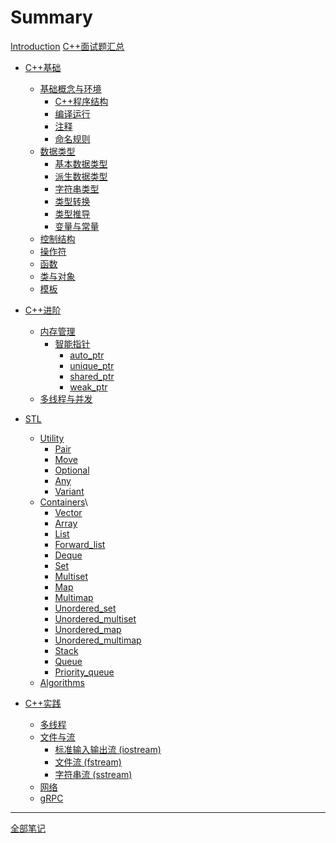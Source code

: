 # Summary

[Introduction](./Introduction.md)
[C++面试题汇总](./Questions.md)

- [C++基础](./Basis.md)
  - [基础概念与环境](./Basis/Concept.md)
    - [C++程序结构](./Basis/Concept/Structure.md)
    - [编译运行](./Basis/Concept/Compile_Run.md)
    - [注释](./Basis/Concept/Comments.md)
    - [命名规则](./Basis/Concept/Naming_Rules.md)
  - [数据类型](./Basis/Types.md)
    - [基本数据类型](./Basis/Types/Fundamental_Types.md)
    - [派生数据类型](./Basis/Types/Derived_Types.md)
    - [字符串类型](./Basis/Types/Character.md)
    - [类型转换](./Basis/Types/Type_Conversion.md)
    - [类型推导](./Basis/Types/Deducing_Types.md)
    - [变量与常量]()
  - [控制结构](./Basis/Structure.md)
  - [操作符](./Basis/Operators.md)
  - [函数](./Basis/Functions.md)
  - [类与对象](./Basis/CLass&Object.md)
  - [模板]()
- [C++进阶](./Advance.md)
  - [内存管理](./Advance/Memory.md)
    - [智能指针](./Advance/Memory/Smart_Pointer.md)
      - [auto_ptr](./Advance/Memory/Smart_Pointer/auto_ptr.md)
      - [unique_ptr](./Advance/Memory/Smart_Pointer/unique_ptr.md)
      - [shared_ptr](./Advance/Memory/Smart_Pointer/shared_ptr.md)
      - [weak_ptr](./Advance/Memory/Smart_Pointer/weak_ptr.md)
  - [多线程与并发]()
- [STL](./STL.md)
  - [Utility](./STL/Utility.md)
    - [Pair](./STL/Utilities/Pair.md)
    - [Move](./STL/Utilities/Move.md)
    - [Optional](./STL/Utilities/Optional.md)
    - [Any](./STL/Utilities/Any.md)
    - [Variant](./STL/Utilities/Variant.md)
  - [Containers](./STL/Containers.md)\
    - [Vector](./STL/Containers/Vector.md)
    - [Array](./STL/Containers/Array.md)
    - [List](./STL/Containers/List.md)
    - [Forward_list](./STL/Containers/Forward_list.md)
    - [Deque](./STL/Containers/Deque.md)
    - [Set](./STL/Containers/Set.md)
    - [Multiset](./STL/Containers/Multiset.md)
    - [Map](./STL/Containers/Map.md)
    - [Multimap](./STL/Containers/Multimap.md)
    - [Unordered_set](./STL/Containers/Unordered_set.md)
    - [Unordered_multiset](./STL/Containers/Unordered_multiset.md)
    - [Unordered_map](./STL/Containers/Unordered_map.md)
    - [Unordered_multimap](./STL/Containers/Unordered_multimap.md)
    - [Stack](./STL/Containers/Stack.md)
    - [Queue](./STL/Containers/Queue.md)
    - [Priority_queue](./STL/Containers/Priority_queue.md)
  - [Algorithms](./STL/Algorithms.md)

- [C++实践](./Practice.md)
  - [多线程]()
  - [文件与流](./Practice/Stream.md)
    - [标准输入输出流 (iostream)](./Practice/Stream/Iostream.md)
    - [文件流 (fstream)](./Practice/Stream/Fstream.md)
    - [字符串流 (sstream)](./Practice/Stream/Sstream.md)
  - [网络]()
  - [gRPC]()

--------------------

[全部笔记](./note.html)
